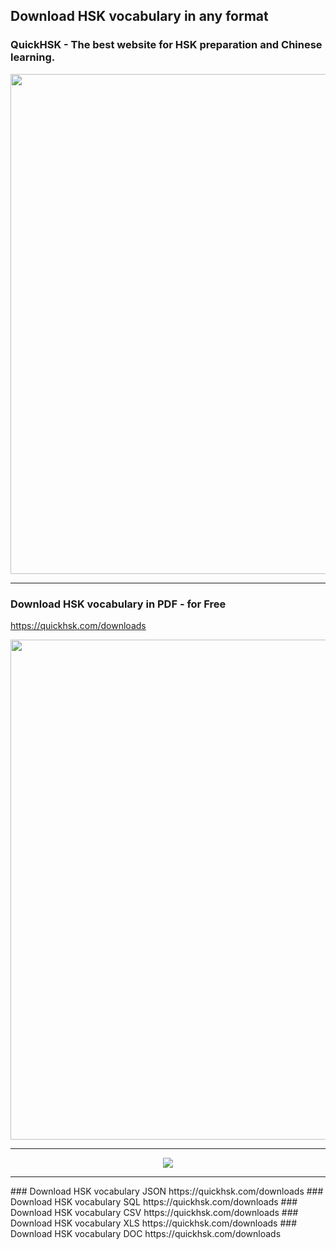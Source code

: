 ## Download HSK vocabulary in any format
### QuickHSK - The best website for HSK preparation and Chinese learning.
<div  align="center">
<img width='800px' src='https://github.com/ijazul-haq/hsk-vocabulary/blob/master/img/3.jpg'/>
</div>
<hr>

### Download HSK vocabulary in PDF - for Free
https://quickhsk.com/downloads
<div  align="center">
<img width='800px' src='https://github.com/ijazul-haq/hsk-vocabulary/blob/master/img/1.JPG'/>
</div>
<hr>
<div  align="center">
<img src='https://github.com/ijazul-haq/hsk-vocabulary/blob/master/img/2.jpg'/>
</div>

<hr>
### Download HSK vocabulary JSON
https://quickhsk.com/downloads
### Download HSK vocabulary SQL
https://quickhsk.com/downloads
### Download HSK vocabulary CSV
https://quickhsk.com/downloads
### Download HSK vocabulary XLS
https://quickhsk.com/downloads
### Download HSK vocabulary DOC
https://quickhsk.com/downloads
